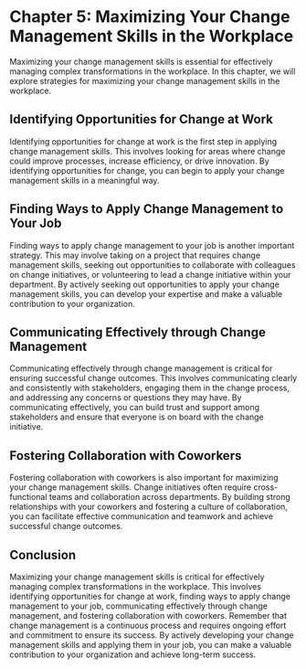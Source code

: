 Chapter 5: Maximizing Your Change Management Skills in the Workplace
====================================================================

Maximizing your change management skills is essential for effectively managing complex transformations in the workplace. In this chapter, we will explore strategies for maximizing your change management skills in the workplace.

Identifying Opportunities for Change at Work
--------------------------------------------

Identifying opportunities for change at work is the first step in applying change management skills. This involves looking for areas where change could improve processes, increase efficiency, or drive innovation. By identifying opportunities for change, you can begin to apply your change management skills in a meaningful way.

Finding Ways to Apply Change Management to Your Job
---------------------------------------------------

Finding ways to apply change management to your job is another important strategy. This may involve taking on a project that requires change management skills, seeking out opportunities to collaborate with colleagues on change initiatives, or volunteering to lead a change initiative within your department. By actively seeking out opportunities to apply your change management skills, you can develop your expertise and make a valuable contribution to your organization.

Communicating Effectively through Change Management
---------------------------------------------------

Communicating effectively through change management is critical for ensuring successful change outcomes. This involves communicating clearly and consistently with stakeholders, engaging them in the change process, and addressing any concerns or questions they may have. By communicating effectively, you can build trust and support among stakeholders and ensure that everyone is on board with the change initiative.

Fostering Collaboration with Coworkers
--------------------------------------

Fostering collaboration with coworkers is also important for maximizing your change management skills. Change initiatives often require cross-functional teams and collaboration across departments. By building strong relationships with your coworkers and fostering a culture of collaboration, you can facilitate effective communication and teamwork and achieve successful change outcomes.

Conclusion
----------

Maximizing your change management skills is critical for effectively managing complex transformations in the workplace. This involves identifying opportunities for change at work, finding ways to apply change management to your job, communicating effectively through change management, and fostering collaboration with coworkers. Remember that change management is a continuous process and requires ongoing effort and commitment to ensure its success. By actively developing your change management skills and applying them in your job, you can make a valuable contribution to your organization and achieve long-term success.
